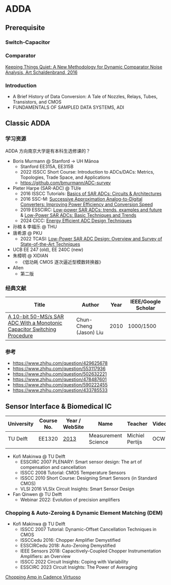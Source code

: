 # ADDA

## Prerequisite

### Switch-Capacitor

### Comparator

[Keeping Things Quiet: A New Methodology for Dynamic Comparator Noise Analysis, Art Schaldenbrand, 2016](https://www.cadence.com/content/dam/cadence-www/global/en_US/videos/tools/custom-_ic_analog_rf_design/NoiseAnalyisposting201612Chalk%20Talk.pdf)

### Introduction

- A Brief History of Data Conversion: A Tale of Nozzles, Relays, Tubes, Transistors, and CMOS
- FUNDAMENTALS OF SAMPLED DATA SYSTEMS, ADI

## Classic ADDA

###  学习资源

ADDA 方向南京大学是有本科生选修课的？

- Boris Murmann @ Stanford → UH Mānoa
  - Stanford EE315A, EE315B
  - 2022 ISSCC Short Course: Introduction to ADCs/DACs: Metrics, Topologies, Trade Space, and Applications
  - https://github.com/bmurmann/ADC-survey
- Pieter Harpe (SAR-ADC) @ TU/e
  - 2016 ISSCC Tutorials: [Basics of SAR ADCs: Circuits & Architectures](https://resourcecenter.sscs.ieee.org/education/short-courses/sscstut20160090)
  - 2016 SSC-M: [Successive Approximation Analog-to-Digital Converters: Improving Power Efficiency and Conversion Speed](https://ieeexplore.ieee.org/document/7743043)
  - 2019 ESSCIRC: [Low-power SAR ADCs: trends, examples and future](https://ieeexplore.ieee.org/document/8902871) & [Low-Power SAR ADCs: Basic Techniques and Trends](https://ieeexplore.ieee.org/document/9908164)
  - 2024 CICC: [Energy Efficient ADC Design Techniques](https://ieeexplore.ieee.org/document/10529035)
- 孙楠 & 李福乐 @ THU
- 唐希源 @ PKU
  - 2022 TCASI: [Low-Power SAR ADC Design: Overview and Survey of State-of-the-Art Techniques](https://ieeexplore.ieee.org/document/9761973)
- UCB EE 247 (old), EE 240C (new)
- 朱樟明 @ XIDIAN
  - 《低功耗 CMOS 逐次逼近型模数转换器》
- Allen
  - 第二版




### 经典文献

| Title                                                        | Author                 | Year | IEEE/Google Scholar |
| ------------------------------------------------------------ | ---------------------- | ---- | ------------------- |
| [A 10-bit 50-MS/s SAR ADC With a Monotonic Capacitor Switching Procedure](https://ieeexplore.ieee.org/document/5437496) | Chun-Cheng (Jason) Liu | 2010 | 1000/1500           |


### 参考

- https://www.zhihu.com/question/429625678
- https://www.zhihu.com/question/553117936
- https://www.zhihu.com/question/502632221
- https://www.zhihu.com/question/478487601
- https://www.zhihu.com/question/590222455
- https://www.zhihu.com/question/433785533




## Sensor Interface & Biomedical IC


| University | Course No. | Year / WebSite                                              | Name                | Teacher         | Video | Slide |
| ---------- | ---------- | ----------------------------------------------------------- | ------------------- | --------------- | ----- | ----- |
| TU Delft   | EE1320     | [2013](https://ocw.tudelft.nl/courses/measurement-science/) | Measurement Science | Michiel Pertijs | OCW   | OCW   |
|            |            |                                                             |                     |                 |       |       |


- Kofi Makinwa @ TU Delft
  - ESSCIRC 2007 PLENARY: Smart sensor design: The art of compensation and cancellation
  - ISSCC 2008 Tutorial: CMOS Temperature Sensors
  - ISSCC 2010 Short Course: Designing Smart Sensors (in Standard CMOS)
  - VLSI 2016 VLSIx Circuit Insights: Smart Sensor Design
- Fan Qinwen @ TU Delft
  - Webinar 2022: Evolution of precision amplifiers

### Chopping & Auto-Zeroing & Dynamic Element Matching (DEM)

- Kofi Makinwa @ TU Delft
  - ISSCC 2007 Tutorial: Dynamic-Offset Cancellation Techniques in CMOS
  - ISSCCedu 2016: Chopper Amplifier Demystified
  - ESSCIRCedu 2018: Auto-Zeroing Demystified
  - IEEE Sensors 2018: Capacitively-Coupled Chopper Instrumentation Amplifiers: an Overview
  - ISSCC 2022 Circuit Insights: Coping with Variability
  - ESSCIRC 2023 Circuit Insights: The Power of Averaging


[Chopping Amp in Cadence Virtuoso](https://www.youtube.com/watch?v=gF8sOlK7TM8)



